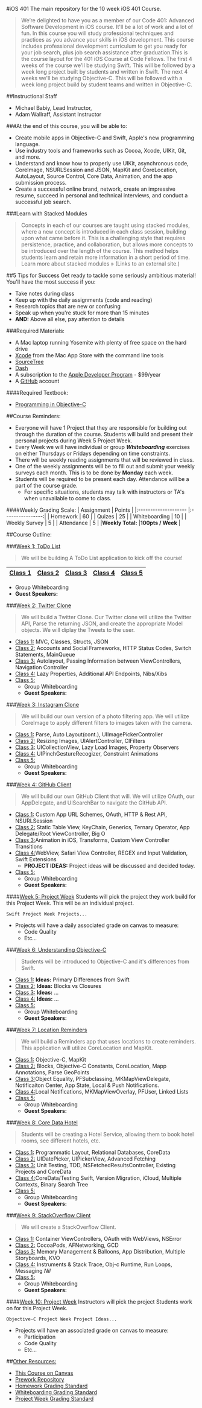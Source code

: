 #iOS 401 
The main repository for the 10 week iOS 401 Course.

>We’re delighted to have you as a member of our Code 401: Advanced Software Development in iOS course. It'll be a lot of work and a lot of fun.
In this course you will study professional techniques and practices as you advance your skills in iOS development. This course includes professional development curriculum to get you ready for your job search, plus job search assistance after graduation.This is the course layout for the 401 iOS Course at Code Fellows.
The first 4 weeks of the course we'll be studying Swift.
This will be followed by a week long project built by students and written in Swift.
The next 4 weeks we'll be studying Objective-C.
This will be followed with a week long project build by student teams and written in Objective-C.

##Instructional Staff
* Michael Babiy, Lead Instructor, 
* Adam Wallraff, Assistant Instructor

###At the end of this course, you will be able to:

* Create mobile apps in Objective-C and Swift, Apple's new programming language.
* Use industry tools and frameworks such as Cocoa, Xcode, UIKit, Git, and more.
* Understand and know how to properly use UIKit, asynchronous code, CoreImage, NSURLSession and JSON, MapKit and CoreLocation, AutoLayout, Source Control, Core Data, Animation, and the app submission process.
* Create a successful online brand, network, create an impressive resume, succeed in personal and technical interviews, and conduct a successful job search.

###Learn with Stacked Modules

>Concepts in each of our courses are taught using stacked modules, where a new concept is introduced in each class session, building upon what came before it. This is a challenging style that requires persistence, practice, and collaboration, but allows more concepts to be introduced over the length of the course. This method helps students learn and retain more information in a short period of time. Learn more about stacked modules » (Links to an external site.)

##5 Tips for Success
Get ready to tackle some seriously ambitious material! You'll have the most success if you:
  * Take notes during class
  * Keep up with the daily assignments (code and reading)
  * Research topics that are new or confusing
  * Speak up when you're stuck for more than 15 minutes
  * **AND:** Above all else, pay attention to details

###Required Materials:

* A Mac laptop running Yosemite with plenty of free space on the hard drive
* [Xcode](https://developer.apple.com/xcode/download/) from the Mac App Store with the command line tools
* [SourceTree](https://www.sourcetreeapp.com/)
* [Dash](https://kapeli.com/dash)
* A subscription to the [Apple Developer Program](https://developer.apple.com/) - $99/year
* A [GitHub](https://github.com/) account

####Required Textbook:
* [Programming in Objective-C](http://www.amazon.com/gp/product/0321967607?keywords=programming%20in%20objective-c&qid=1453495920&ref_=sr_1_1&s=books&sr=1-1)

##Course Reminders:
  * Everyone will have 1 Project that they are responsible for building out through the duration of the course. Students will build and present their personal projects during Week 5 Project Week.
  * Every Week we will have individual or group ***Whiteboarding*** exercises on either Thursdays or Fridays depending on time constraints.
  * There will be weekly reading assignments that will be reviewed in class.
  * One of the weekly assignments will be to fill out and submit your weekly surveys each month. This is to be done by **Monday** each week.
  * Students will be required to be present each day. Attendance will be a part of the course grade. 
    * For specific situations, students may talk with instructors or TA's when unavailable to come to class.

####Weekly Grading Scale:
| Assignment           |  Points          | 
|:-------------------- |:----------------:| 
| Homework             |  60              | 
| Quizes               |  25              |
| Whiteboarding        |  10              | 
| Weekly Survey        |  5               | 
| Attendance           |  5               |
|**Weekly Total:**     |**100pts / Week** |

##Course Outline:

###[Week 1: ToDo List](week-1)
> We will be building A ToDo List application to kick off the course!

|[Class 1](week-1/class-1)|[Class 2](week-1/class-2)|[Class 3](week-1/class-3)|[Class 4](week-1/class-4)|[Class 5](week-1/class-5)|
|:-----------------------:|:-----------------------:|:-----------------------:|:-----------------------:|:-----------------------:| 
 
* Group Whiteboarding
* **Guest Speakers:**


###[Week 2: Twitter Clone](week-2)
>We will build a Twitter Clone. Our Twitter clone will 
utilize the Twitter API, Parse the returning JSON, and create the appropriate 
Model objects. We will diplay the Tweets to the user.
  * [Class 1:](week-2/class-1) MVC, Classes, Structs, JSON  
  * [Class 2:](week-2/class-2) Accounts and Social Frameworks, HTTP Status Codes, Switch Statements, MainQueue
  * [Class 3:](week-2/class-3) Autolayout, Passing Information between ViewControllers, Navigation Controller
  * [Class 4:](week-2/class-4) Lazy Properties, Additional API Endpoints, Nibs/Xibs
  * [Class 5:](week-2/class-5) 
    * Group Whiteboarding
    * **Guest Speakers:**

###[Week 3: Instagram Clone](week-3)
>We will build our own version of a photo filtering app. 
We will utilize CoreImage to apply different filters to images taken with 
the camera.
  * [Class 1:](week-3/class-1) Parse, Auto Layout(cont.), UIImagePickerController
  * [Class 2:](week-3/class-2) Resizing Images, UIAlertController, CIFilters
  * [Class 3:](week-3/class-3) UICollectionView, Lazy Load Images, Property Observers
  * [Class 4:](week-3/class-4) UIPinchGestureRecogizer, Constraint Animations
  * [Class 5:](week-3/class-5)
    * Group Whiteboarding
    * **Guest Speakers:**

###[Week 4: GitHub Client](week-4)
> We will build our own GitHub Client that will.
We will utilize OAuth, our AppDelegate, and UISearchBar to navigate the GitHub API. 
  * [Class 1:](week-4/class-1) Custom App URL Schemes, OAuth, HTTP & Rest API, NSURLSession
  * [Class 2:](week-4/class-2) Static Table View, KeyChain, Generics, Ternary Operator, App Delegate/Root ViewController, Big O
  * [Class 3:](week-4/class-3)Animation in iOS, Transforms, Custom View Controller Transitions
  * [Class 4:](week-4/class-4)WebView, Safari View Controller, REGEX and Input Validation, Swift Extensions
    * **PROJECT IDEAS:** Project ideas will be discussed and decided today. 
  * [Class 5:](week-4/class-5)
    * Group Whiteboarding
    * **Guest Speakers:**

####[Week 5: Project Week](week-5)
Students will pick the project they work build for this Project Week. This will be an individual project.

```
Swift Project Week Projects...
```
  * Projects will have a daily associated grade on canvas to measure:
    * Code Quality
    * Etc...

###[Week 6: Understanding Objective-C](week-6)
> Students will be introduced to Objective-C and it's differences from Swift.
  * [Class 1:](week-6/class-1) **Ideas:** Primary Differences from Swift
  * [Class 2:](week-6/class-2) **Ideas:** Blocks vs Closures
  * [Class 3:](week-6/class-3) **Ideas:** ...
  * [Class 4:](week-6/class-4) **Ideas:** ...
  * [Class 5:](week-6/class-5)
    * Group Whiteboarding
    * **Guest Speakers:**

###[Week 7: Location Reminders](week-7)
>We will build a Reminders app that uses locations to create reminders. This
application will utilize CoreLocation and MapKit.
  * [Class 1:](week-7/class-1) Objective-C, MapKit
  * [Class 2:](week-7/class-2) Blocks, Objective-C Constants, CoreLocation, Mapp Annotations, Parse GeoPoints
  * [Class 3:](week-7/class-3)Object Equality, PFSubclassing, MKMapViewDelegate, Notificaiton Center, App State, Local & Push Notifications.
  * [Class 4:](week-7/class-4)Local Notifications, MKMapViewOverlay, PFUser, Linked Lists
  * [Class 5:](week-7/class-5)
    * Group Whiteboarding
    * **Guest Speakers:**

###[Week 8: Core Data Hotel](week-8)
>Students will be creating a Hotel Service, allowing them to book hotel rooms, see different hotels, etc.
  * [Class 1:](week-8/class-1) Programmatic Layout, Relational Databases, CoreData
  * [Class 2:](week-8/class-2) UIDatePicker, UIPickerView, Advanced Fetching
  * [Class 3:](week-8/class-3) Unit Testing, TDD, NSFetchedResultsController, Existing Projects and CoreData
  * [Class 4:](week-8/class-4)CoreData/Testing Swift, Version Migration, iCloud, Multiple Contexts, Binary Search Tree
  * [Class 5:](week-8/class-5)
    * Group Whiteboarding
    * **Guest Speakers:**

###[Week 9: StackOverflow Client](week-9)
> We will create a StackOverflow Client.
  * [Class 1:](week-9/class-1) Container ViewControllers, OAuth with WebViews, NSError
  * [Class 2:](week-9/class-2) CocoaPods, AFNetworking, GCD
  * [Class 3:](week-9/class-3) Memory Management & Balloons, App Distribution, Multiple Storyboards, KVO
  * [Class 4:](week-9/class-4) Instruments & Stack Trace, Obj-c Runtime, Run Loops, Messaging *Nil*
  * [Class 5:](week-9/class-5)
    * Group Whiteboarding
    * **Guest Speakers:**
    
####[Week 10: Project Week](week-10)
Instructors will pick the project Students work on for this Project Week.

```
Objective-C Project Week Project Ideas...
```
  * Projects will have an associated grade on canvas to measure:
    * Participation
    * Code Quality
    * Etc...


##[Other Resources:](Resources/)
* [This Course on Canvas](https://canvas.instructure.com/courses/996677)
* [Prework Repository](https://github.com/codefellows/SEA-iOS-401d3-prework.git)
* [Homework Grading Standard](Resources/hw-grading-standard/)
* [Whiteboarding Grading Standard](Resources/wb-grading-standard/)
* [Project Week Grading Standard](Resources/pw-grading-standard/)